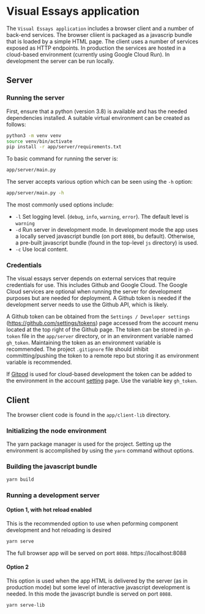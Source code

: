 # Visual Essays application

The `Visual Essays application` includes a browser client and a number of back-end services.  The browser cliient is packaged as a javascrip bundle that is loaded by a simple HTML page.  The client uses a number of services exposed as HTTP endpoints.  In production the services are hosted in a cloud-based environment (currently using Google Cloud Run).  In development the server can be run locally.
   
## Server

### Running the server

First, ensure that a python (version 3.8) is available and has the needed dependencies installed.
A suitable virtual environment can be created as follows:

```bash
python3 -m venv venv
source venv/bin/activate
pip install -r app/server/requirements.txt
```

To basic command for running the server is:

```bash
app/server/main.py
```

The server accepts various option which can be seen using the `-h` option:
```bash
app/server/main.py -h
```

The most commonly used options include:
 - `-l` Set logging level. (`debug`, `info`, `warning`, `error`).  The default level is `warning`
 - `-d` Run server in development mode.  In development mode the app uses a locally served javascript bundle (on port `8088`, bu default).  Otherwise, a pre-built javascript bundle (found in the top-level `js` directory) is used.  
 - `-c` Use local content.

### Credentials

The visual essays server depends on external services that require credentials for use.  This includes Github and Google Cloud.  The Google Cloud services are optional when running the server for development purposes but are needed for deployment.  A Github token is needed if the development server needs to use the Github API, which is likely.

A Github token can be obtained from the `Settings / Developer settings` (https://github.com/settings/tokens) page accessed from the account menu located at the top right of the Github page.  The token can be stored in `gh-token` file in the `app/server` directory, or in an environment variable named `gh_token`.  Maintaining the token as an environment variable is recommended.  The project `.gitignore` file should inhibit committing/pushing the token to a remote repo but storing it as environment variable is recommended.

If [Gitpod](https://gitpod.io) is used for cloud-based development the token can be added to the environment in the account [setting](https://gitpod.io/settings/) page.  Use the variable key `gh_token`. 

## Client

The browser client code is found in the `app/client-lib` directory.

### Initializing the node environment

The yarn package manager is used for the project.  Setting up the environment is accomplished by using the `yarn` command without options.

### Building the javascript bundle

```bash
yarn build
```

### Running a development server

#### Option 1, with hot reload enabled

This is the recommended option to use when peforming component development and hot reloading is desired

```bash
yarn serve
```

The full browser app will be served on port `8088`.  https://localhost:8088

#### Option 2

This option is used when the app HTML is delivered by the server (as in production mode) but some level
of interactive javascript development is needed.  In this mode the javascript bundle is served on port `8088`.  

```bash
yarn serve-lib
```
